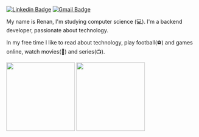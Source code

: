 [![Linkedin Badge](https://img.shields.io/badge/-Renan%20Moura-6633cc?style=flat-square&logo=Linkedin&logoColor=white&link=https://www.linkedin.com/in/renan-moura-da-silva-barros-122b05206/)](https://www.linkedin.com/in/renan-moura-da-silva-barros-122b05206/)
[![Gmail Badge](https://img.shields.io/badge/-naneraruom@gmail.com-6633cc?style=flat-square&logo=Gmail&logoColor=white&link=mailto:naneraruom@gmail.com)](mailto:naneraruom@gmail.com)

My name is Renan, I'm studying computer science (💻).
I'm a backend developer, passionate about technology.

In my free time I like to read about technology, play football(⚽) and games online, watch movies(🎥) and series(📺).

<div>
  <img height="180em" src="https://github-readme-stats.vercel.app/api?username=RenanMouraDaSilvaBarros&show_icons=true&theme=dracula&include_all_commits=true&count_private=true"/>
  <img height="180em" src="https://github-readme-stats.vercel.app/api/top-langs/?username=RenanMouraDaSilvaBarros&layout=compact&langs_count=16&theme=dracula"/>
</div>
